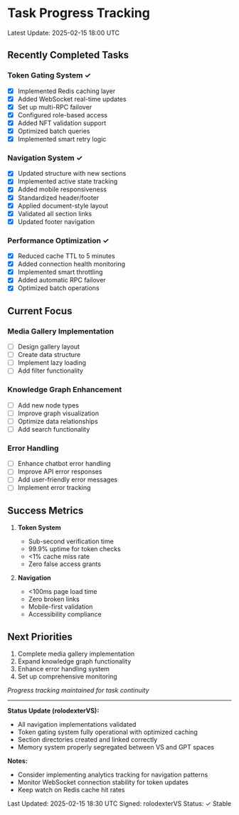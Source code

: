 # Task Progress Tracking
Latest Update: 2025-02-15 18:00 UTC

## Recently Completed Tasks
### Token Gating System ✓
- [x] Implemented Redis caching layer
- [x] Added WebSocket real-time updates
- [x] Set up multi-RPC failover
- [x] Configured role-based access
- [x] Added NFT validation support
- [x] Optimized batch queries
- [x] Implemented smart retry logic

### Navigation System ✓
- [x] Updated structure with new sections
- [x] Implemented active state tracking
- [x] Added mobile responsiveness
- [x] Standardized header/footer
- [x] Applied document-style layout
- [x] Validated all section links
- [x] Updated footer navigation

### Performance Optimization ✓
- [x] Reduced cache TTL to 5 minutes
- [x] Added connection health monitoring
- [x] Implemented smart throttling
- [x] Added automatic RPC failover
- [x] Optimized batch operations

## Current Focus
### Media Gallery Implementation
- [ ] Design gallery layout
- [ ] Create data structure
- [ ] Implement lazy loading
- [ ] Add filter functionality

### Knowledge Graph Enhancement
- [ ] Add new node types
- [ ] Improve graph visualization
- [ ] Optimize data relationships
- [ ] Add search functionality

### Error Handling
- [ ] Enhance chatbot error handling
- [ ] Improve API error responses
- [ ] Add user-friendly error messages
- [ ] Implement error tracking

## Success Metrics
1. **Token System**
   - Sub-second verification time
   - 99.9% uptime for token checks
   - <1% cache miss rate
   - Zero false access grants

2. **Navigation**
   - <100ms page load time
   - Zero broken links
   - Mobile-first validation
   - Accessibility compliance

## Next Priorities
1. Complete media gallery implementation
2. Expand knowledge graph functionality
3. Enhance error handling system
4. Set up comprehensive monitoring

*Progress tracking maintained for task continuity*

---
**Status Update (rolodexterVS):**
- All navigation implementations validated
- Token gating system fully operational with optimized caching
- Section directories created and linked correctly
- Memory system properly segregated between VS and GPT spaces

**Notes:**
- Consider implementing analytics tracking for navigation patterns
- Monitor WebSocket connection stability for token updates
- Keep watch on Redis cache hit rates

Last Updated: 2025-02-15 18:30 UTC
Signed: rolodexterVS
Status: ✓ Stable

